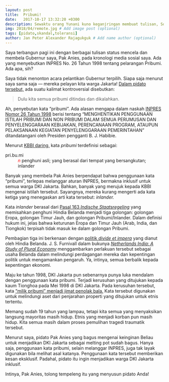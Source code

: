 ```yaml
---
layout: post
title:  Pribumi!
date:   2017-10-17 13:32:20 +0300
description: Sewaktu orang Yunani kuno keganjringan membuat tulisan, Socrates menolaknya. # Add post description (optional)
img: 2018/04/remote.jpg # Add image post (optional)
tags: [pidato,skandal,toleransi]
author: Jan Peter Alexander Rajagukguk # Add name author (optional)
---
```

Saya terbangun pagi ini dengan berbagai tulisan status mencela dan membela Gubernur saya, Pak Anies, pada kronologi media sosial saya. Ada yang menyebutkan INPRES No. 26 Tahun 1998 tentang pelarangan Pribumi. Ada apa, sih?

Saya tidak menonton acara pelantikan Gubernur terpilih. Siapa saja menurut saya sama saja — mereka pelayan kita warga Jakarta! [Dalam pidato tersebut,](http://makassar.tribunnews.com/2017/10/17/pelantikan-anies-sandi-inilah-transkip-lengkap-pidato-pribumi-anies-yang-bikin-dia-celaka?page=4) ada suatu kalimat kontroversial disebutkan:

>Dulu kita semua pribumi ditindas dan dikalahkan.

Ah, penyebutan kata “pribumi”. Ada alasan mengapa dalam naskah [INPRES Nomor 26 Tahun 1998](http://www.hukumonline.com/pusatdata/detail/20727/node/lt51f1152a8fbb3/inpres-no-26-tahun-1998-menghentikan-penggunaan-istilah-pribumi-dan-non-pribumi-dalam-semua-perumusan-dan-penyelenggaraan-kebijakan,-perencanaan-program,-ataupun-pelaksanaan-kegiatan-penyelenggaraan-pemerintahan) berisi tentang “MENGHENTIKAN PENGGUNAAN ISTILAH PRIBUMI DAN NON PRIBUMI DALAM SEMUA PERUMUSAN DAN PENYELENGGARAAN KEBIJAKAN, PERENCANAAN PROGRAM, ATAUPUN PELAKSANAAN KEGIATAN PENYELENGGARAAN PEMERINTAHAN” ditandatangani oleh Presiden pengganti B. J. Habibie.

Menurut [KBBI daring,](https://kbbi.kemdikbud.go.id/entri/pribumi) kata *pribumi* terdefinisi sebagai:

<dl>
<dt>pri.bu.mi</dt>
<dd>
<span style="color:red;"><i><span title="Nomina: kata benda">n</span> </i></span>penghuni asli; yang berasal dari tempat yang bersangkutan; inlander
</dd>
</dl>

Banyak yang membela Pak Anies berpendapat bahwa penggunaan kata “pribumi”, terlepas melanggar aturan INPRES, bermakna inklusif untuk semua warga DKI Jakarta. Bahkan, banyak yang merujuk kepada KBBI mengenai istilah tersebut. Sayangnya, mereka kurang mengerti ada kata ketiga yang menegaskan arti kata tersebut: *inlander.*

Kata *inlander* berasal dari [Pasal 163 *Indische Staatsregeling*](https://e-kampushukum.blogspot.co.id/2016/05/tata-hukum-indonesia-masa-indische.html) yang memisahkan penghuni Hindia Belanda menjadi tiga golongan: golongan Eropa, golongan Timur Jauh, dan golongan Pribumi/Inlander. Dalam definisi hukum ini, jelas bahwa keturunan Eropa dan Timur Jauh (Arab, India, dan Tiongkok) terpisah tidak masuk ke dalam golongan Pribumi.

Pembagian tiga ini berkenaan dengan [politik *divide et impera*](http://aditya-pbun.blogspot.co.id/2013/07/stratifikasi-sosial-masyarakat-masa.html) yang dianut oleh Hindia Belanda. J. S. Furnivall dalam bukunya [*Netherlands India: A Study of Plural Economy*](https://books.google.co.id/books?id=qiARYzj_QL8C) menggambarkan perlakuan tersebut sebagai usaha Belanda dalam melindungi perdagangan mereka dan kepentingan politik untuk mengamankan pengaruh. Ya, intinya, semua berbalik kepada kepentingan ekonomi.

Maju ke tahun 1998, DKI Jakarta pun sebenarnya punya luka mendalam dengan penggunaan kata pribumi. Terjadi kerusuhan yang ditujukan kepada kaum Tionghoa pada Mei 1998 di DKI Jakarta. Pada kerusuhan tersebut, kata [“milik pribumi” menjadi jimat penolak bala.](http://lembarkusam.blogspot.co.id/2016/05/milik-pribumi.html) Kata tersebut digunakan untuk melindungi aset dari penjarahan properti yang ditujukan untuk etnis tertentu.

Memang sudah 19 tahun yang lampau, tetapi kita semua yang menyaksikan langsung mayoritas masih hidup. Etnis yang menjadi korban pun masih hidup. Kita semua masih dalam proses pemulihan tragedi traumatik tersebut.

Menurut saya, pidato Pak Anies yang bagus mengenai keinginan Beliau untuk menjadikan DKI Jakarta sebagai melting pot sudah bagus. Hanya saja, penggunaan kata pribumi, selain melanggar INPRES, juga tak layak digunakan bila melihat asal katanya. Penggunaan kata tersebut memberikan kesan eksklusif. Padahal, pidato itu ingin menjadikan warga DKI Jakarta inklusif.

Intinya, Pak Anies, tolong tempeleng itu yang menyusun pidato Anda!
